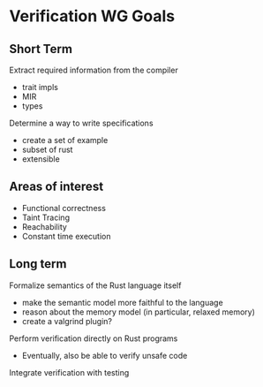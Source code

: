 # Verification WG Goals

## Short Term
Extract required information from the compiler
* trait impls
* MIR
* types

Determine a way to write specifications
* create a set of example
* subset of rust
* extensible

## Areas of interest
* Functional correctness
* Taint Tracing
* Reachability
* Constant time execution

## Long term
Formalize semantics of the Rust language itself
* make the semantic model more faithful to the language
* reason about the memory model (in particular, relaxed memory)
* create a valgrind plugin?

Perform verification directly on Rust programs
* Eventually, also be able to verify unsafe code

Integrate verification with testing
